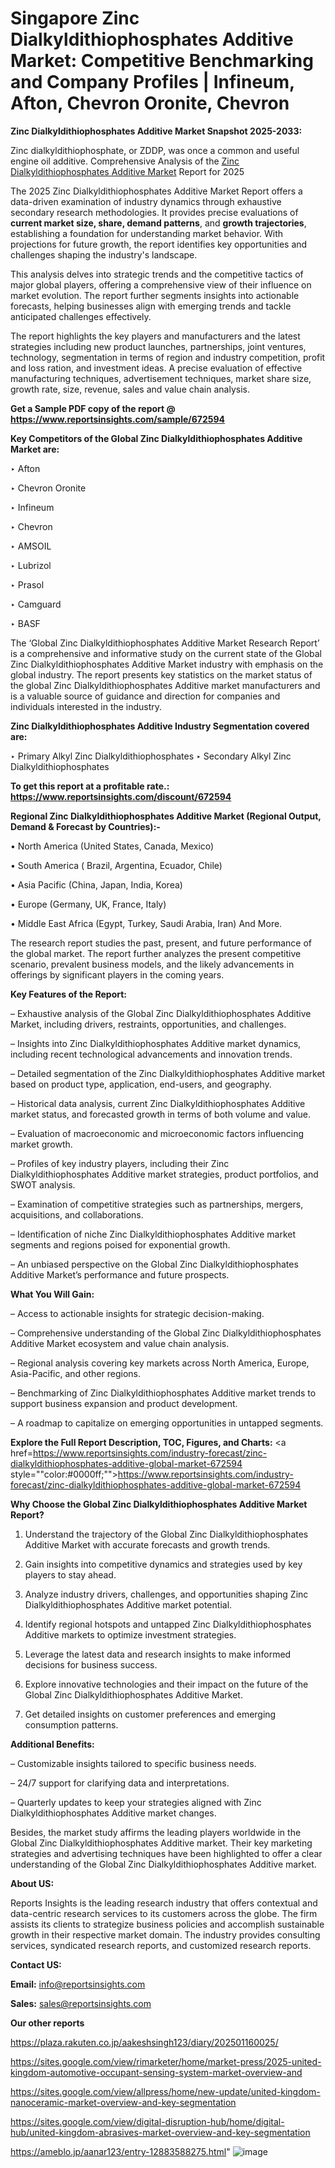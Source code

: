 # Singapore Zinc Dialkyldithiophosphates Additive Market: Competitive Benchmarking and Company Profiles | Infineum, Afton, Chevron Oronite, Chevron

<strong>Zinc Dialkyldithiophosphates Additive Market Snapshot 2025-2033:</strong>

Zinc dialkyldithiophosphate, or ZDDP, was once a common and useful engine oil additive. Comprehensive Analysis of the <a href=https://www.reportsinsights.com/sample/672594>Zinc Dialkyldithiophosphates Additive Market</a> Report for 2025

The 2025 Zinc Dialkyldithiophosphates Additive Market Report offers a data-driven examination of industry dynamics through exhaustive secondary research methodologies. It provides precise evaluations of <strong>current market size, share, demand patterns</strong>, and <strong>growth trajectories</strong>, establishing a foundation for understanding market behavior. With projections for future growth, the report identifies key opportunities and challenges shaping the industry's landscape.

This analysis delves into strategic trends and the competitive tactics of major global players, offering a comprehensive view of their influence on market evolution. The report further segments insights into actionable forecasts, helping businesses align with emerging trends and tackle anticipated challenges effectively.

The report highlights the key players and manufacturers and the latest strategies including new product launches, partnerships, joint ventures, technology, segmentation in terms of region and industry competition, profit and loss ration, and investment ideas. A precise evaluation of effective manufacturing techniques, advertisement techniques, market share size, growth rate, size, revenue, sales and value chain analysis.

<strong>Get a Sample PDF copy of the report @ <a href=https://www.reportsinsights.com/sample/672594 style=color:#0000ff;>https://www.reportsinsights.com/sample/672594</a></strong>

<strong>Key Competitors of the Global Zinc Dialkyldithiophosphates Additive Market are:</strong>

‣ Afton

‣ Chevron Oronite

‣ Infineum

‣ Chevron

‣ AMSOIL

‣ Lubrizol

‣ Prasol

‣ Camguard

‣ BASF

The ‘Global Zinc Dialkyldithiophosphates Additive Market Research Report’ is a comprehensive and informative study on the current state of the Global Zinc Dialkyldithiophosphates Additive Market industry with emphasis on the global industry. The report presents key statistics on the market status of the global Zinc Dialkyldithiophosphates Additive market manufacturers and is a valuable source of guidance and direction for companies and individuals interested in the industry.

<strong>Zinc Dialkyldithiophosphates Additive Industry Segmentation covered are:</strong>

‣ Primary Alkyl Zinc Dialkyldithiophosphates
‣ Secondary Alkyl Zinc Dialkyldithiophosphates

<strong>To get this report at a profitable rate.: <a href=https://www.reportsinsights.com/discount/672594 style=color:#0000ff;>https://www.reportsinsights.com/discount/672594</a></strong>

<strong>Regional Zinc Dialkyldithiophosphates Additive Market (Regional Output, Demand &amp; Forecast by Countries):-</strong>

• North America (United States, Canada, Mexico)

• South America ( Brazil, Argentina, Ecuador, Chile)

• Asia Pacific (China, Japan, India, Korea)

• Europe (Germany, UK, France, Italy)

• Middle East Africa (Egypt, Turkey, Saudi Arabia, Iran) And More.

The research report studies the past, present, and future performance of the global market. The report further analyzes the present competitive scenario, prevalent business models, and the likely advancements in offerings by significant players in the coming years.

<strong>Key Features of the Report:</strong>

– Exhaustive analysis of the Global Zinc Dialkyldithiophosphates Additive Market, including drivers, restraints, opportunities, and challenges.

– Insights into Zinc Dialkyldithiophosphates Additive market dynamics, including recent technological advancements and innovation trends.

– Detailed segmentation of the Zinc Dialkyldithiophosphates Additive market based on product type, application, end-users, and geography.

– Historical data analysis, current Zinc Dialkyldithiophosphates Additive market status, and forecasted growth in terms of both volume and value.

– Evaluation of macroeconomic and microeconomic factors influencing market growth.

– Profiles of key industry players, including their Zinc Dialkyldithiophosphates Additive market strategies, product portfolios, and SWOT analysis.

– Examination of competitive strategies such as partnerships, mergers, acquisitions, and collaborations.

– Identification of niche Zinc Dialkyldithiophosphates Additive market segments and regions poised for exponential growth.

– An unbiased perspective on the Global Zinc Dialkyldithiophosphates Additive Market’s performance and future prospects.

<strong>What You Will Gain:</strong>

– Access to actionable insights for strategic decision-making.

– Comprehensive understanding of the Global Zinc Dialkyldithiophosphates Additive Market ecosystem and value chain analysis.

– Regional analysis covering key markets across North America, Europe, Asia-Pacific, and other regions.

– Benchmarking of Zinc Dialkyldithiophosphates Additive market trends to support business expansion and product development.

– A roadmap to capitalize on emerging opportunities in untapped segments.

<strong>Explore the Full Report Description, TOC, Figures, and Charts:</strong>
<a href=https://www.reportsinsights.com/industry-forecast/zinc-dialkyldithiophosphates-additive-global-market-672594 style=""color:#0000ff;"">https://www.reportsinsights.com/industry-forecast/zinc-dialkyldithiophosphates-additive-global-market-672594</a>

<strong>Why Choose the Global Zinc Dialkyldithiophosphates Additive Market Report?</strong>

1. Understand the trajectory of the Global Zinc Dialkyldithiophosphates Additive Market with accurate forecasts and growth trends.

2. Gain insights into competitive dynamics and strategies used by key players to stay ahead.

3. Analyze industry drivers, challenges, and opportunities shaping Zinc Dialkyldithiophosphates Additive market potential.

4. Identify regional hotspots and untapped Zinc Dialkyldithiophosphates Additive markets to optimize investment strategies.

5. Leverage the latest data and research insights to make informed decisions for business success.

6. Explore innovative technologies and their impact on the future of the Global Zinc Dialkyldithiophosphates Additive Market.

7. Get detailed insights on customer preferences and emerging consumption patterns.

<strong>Additional Benefits:</strong>

– Customizable insights tailored to specific business needs.

– 24/7 support for clarifying data and interpretations.

– Quarterly updates to keep your strategies aligned with Zinc Dialkyldithiophosphates Additive market changes.

Besides, the market study affirms the leading players worldwide in the Global Zinc Dialkyldithiophosphates Additive market. Their key marketing strategies and advertising techniques have been highlighted to offer a clear understanding of the Global Zinc Dialkyldithiophosphates Additive market.

<strong><strong>About US</strong>:</strong>

Reports Insights is the leading research industry that offers contextual and data-centric research services to its customers across the globe. The firm assists its clients to strategize business policies and accomplish sustainable growth in their respective market domain. The industry provides consulting services, syndicated research reports, and customized research reports.

<strong>Contact US:</strong>

<p class=><b>Email:</b> <a href=mailto:info@reportsinsights.com>info@reportsinsights.com</a></p>
<p class=><b>Sales:</b> <a href=mailto:sales@reportsinsights.com>sales@reportsinsights.com</a></p>

<strong>Our other reports</strong>

<a href=https://plaza.rakuten.co.jp/aakeshsingh123/diary/202501160025/>https://plaza.rakuten.co.jp/aakeshsingh123/diary/202501160025/</a>

<a href=https://sites.google.com/view/rimarketer/home/market-press/2025-united-kingdom-automotive-occupant-sensing-system-market-overview-and>https://sites.google.com/view/rimarketer/home/market-press/2025-united-kingdom-automotive-occupant-sensing-system-market-overview-and</a>

<a href=https://sites.google.com/view/allpress/home/new-update/united-kingdom-nanoceramic-market-overview-and-key-segmentation>https://sites.google.com/view/allpress/home/new-update/united-kingdom-nanoceramic-market-overview-and-key-segmentation</a>

<a href=https://sites.google.com/view/digital-disruption-hub/home/digital-hub/united-kingdom-abrasives-market-overview-and-key-segmentation>https://sites.google.com/view/digital-disruption-hub/home/digital-hub/united-kingdom-abrasives-market-overview-and-key-segmentation</a>

<a href=https://ameblo.jp/aanar123/entry-12883588275.html>https://ameblo.jp/aanar123/entry-12883588275.html</a>"
![image](https://github.com/user-attachments/assets/22190c4c-5ac3-46bd-9e3d-b49f199027e1)
